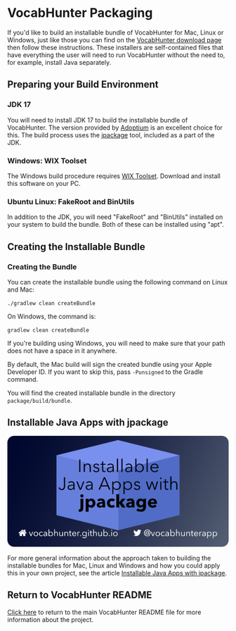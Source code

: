 # VocabHunter Packaging

If you'd like to build an installable bundle of VocabHunter for Mac, Linux or Windows, just like those you can find on the [VocabHunter download page](https://vocabhunter.github.io/download/) then follow these instructions.  These installers are self-contained files that have everything the user will need to run VocabHunter without the need to, for example, install Java separately.

## Preparing your Build Environment

### JDK 17

You will need to install JDK 17 to build the installable bundle of VocabHunter.  The version provided by [Adoptium](https://adoptium.net) is an excellent choice for this.  The build process uses the [jpackage](https://docs.oracle.com/en/java/javase/17/jpackage/) tool, included as a part of the JDK.

### Windows: WIX Toolset

The Windows build procedure requires [WIX Toolset](https://wixtoolset.org/).  Download and install this software on your PC.

### Ubuntu Linux: FakeRoot and BinUtils

In addition to the JDK, you will need "FakeRoot" and "BinUtils" installed on your system to build the bundle.  Both of these can be installed using "apt".

## Creating the Installable Bundle

### Creating the Bundle

You can create the installable bundle using the following command on Linux and Mac:
~~~
./gradlew clean createBundle
~~~

On Windows, the command is:
~~~
gradlew clean createBundle
~~~

If you're building using Windows, you will need to make sure that your path does not have a space in it anywhere.

By default, the Mac build will sign the created bundle using your Apple Developer ID.  If you want to skip this, pass `-Punsigned` to the Gradle command.

You will find the created installable bundle in the directory `package/build/bundle`.

## Installable Java Apps with jpackage

[![Installable Java Apps with jpackage](/assets/jpackage-installable-java-apps.png)][Installable Java Apps with jpackage]

For more general information about the approach taken to building the installable bundles for Mac, Linux and Windows and how you could apply this in your own project, see the article [Installable Java Apps with jpackage].

## Return to VocabHunter README

[Click here](../README.md) to return to the main VocabHunter README file for more information about the project.

[Installable Java Apps with jpackage]:https://vocabhunter.github.io/2021/07/10/installable-java-apps-with-jpackage.html
